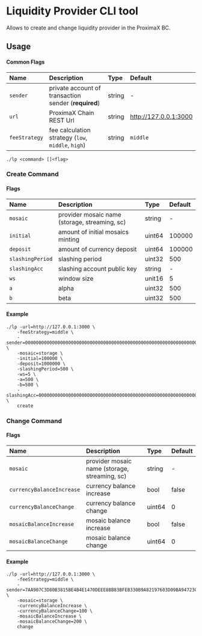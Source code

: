 # Liquidity Provider CLI tool

Allows to create and change liquidity provider in the ProximaX BC.

## Usage

#### Common Flags

| Name          | Description                                          | Type   | Default               |
|:--------------|:-----------------------------------------------------|:-------|:----------------------|
| `sender`      | private account of transaction sender (**required**) | string | -                     |
| `url`         | ProximaX Chain REST Url                              | string | http://127.0.0.1:3000 |
| `feeStrategy` | fee calculation strategy (`low`, `middle`, `high`)   | string | `middle`              |

```shell
./lp <command> []<flag>
```

### Create Command

#### Flags

| Name             | Description                                   | Type   | Default |
|:-----------------|:----------------------------------------------|:-------|:--------|
| `mosaic`         | provider mosaic name (storage, streaming, sc) | string | -       |
| `initial`        | amount of initial mosaics minting             | uint64 | 100000  |
| `deposit`        | amount of currency deposit                    | uint64 | 100000  |
| `slashingPeriod` | slashing period                               | uint32 | 500     |
| `slashingAcc`    | slashing account public key                   | string | -       |
| `ws`             | window size                                   | unit16 | 5       |
| `a`              | alpha                                         | uint32 | 500     |
| `b`              | beta                                          | uint32 | 500     |

#### Example

```shell
./lp -url=http://127.0.0.1:3000 \
    -feeStrategy=middle \
    -sender=0000000000000000000000000000000000000000000000000000000000000000 \
    -mosaic=storage \
    -initial=100000 \
    -deposit=1000000 \
    -slashingPeriod=500 \
    -ws=5 \
    -a=500 \
    -b=500 \
    -slashingAcc=0000000000000000000000000000000000000000000000000000000000000000 \
    create
```

### Change Command

#### Flags

| Name                      | Description                                   | Type   | Default |
|:--------------------------|:----------------------------------------------|:-------|:--------|
| `mosaic`                  | provider mosaic name (storage, streaming, sc) | string | -       |
| `currencyBalanceIncrease` | currency balance increase                     | bool   | false   |
| `currencyBalanceChange`   | currency balance change                       | uint64 | 0       |
| `mosaicBalanceIncrease`   | mosaic balance increase                       | bool   | false   |
| `mosaicBalanceChange`     | mosaic balance change                         | uint64 | 0       |

#### Example

```shell
./lp -url=http://127.0.0.1:3000 \
    -feeStrategy=middle \
    -sender=7AA907C3D80B3815BE4B4E1470DEEE8BB83BFEB330B9A82197603D09BA947230 \
    -mosaic=storage \
    -currencyBalanceIncrease \
    -currencyBalanceChange=100 \
    -mosaicBalanceIncrease \
    -mosaicBalanceChange=200 \
    change
```
